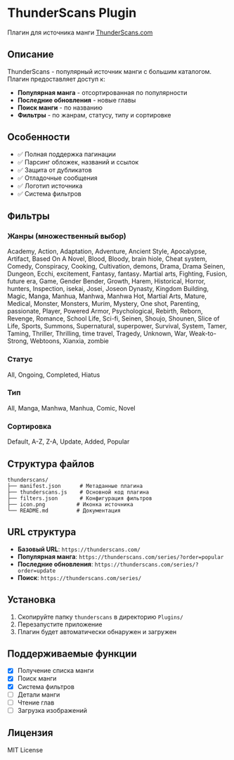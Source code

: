 # ThunderScans Plugin

Плагин для источника манги [ThunderScans.com](https://thunderscans.com/)

## Описание

ThunderScans - популярный источник манги с большим каталогом. Плагин предоставляет доступ к:

- **Популярная манга** - отсортированная по популярности
- **Последние обновления** - новые главы
- **Поиск манги** - по названию
- **Фильтры** - по жанрам, статусу, типу и сортировке

## Особенности

- ✅ Полная поддержка пагинации
- ✅ Парсинг обложек, названий и ссылок
- ✅ Защита от дубликатов
- ✅ Отладочные сообщения
- ✅ Логотип источника
- ✅ Система фильтров

## Фильтры

### Жанры (множественный выбор)
Academy, Action, Adaptation, Adventure, Ancient Style, Apocalypse, Artifact, Based On A Novel, Blood, Bloody, brain hiole, Cheat system, Comedy, Conspiracy, Cooking, Cultivation, demons, Drama, Drama Seinen, Dungeon, Ecchi, excitement, Fantasy, fantasy، Martial arts, Fighting, Fusion, future era, Game, Gender Bender, Growth, Harem, Historical, Horror, hunters, Inspection, isekai, Josei, Joseon Dynasty, Kingdom Building, Magic, Manga, Manhua, Manhwa, Manhwa Hot, Martial Arts, Mature, Medical, Monster, Monsters, Murim, Mystery, One shot, Parenting, passionate, Player, Powered Armor, Psychological, Rebirth, Reborn, Revenge, Romance, School Life, Sci-fi, Seinen, Shoujo, Shounen, Slice of Life, Sports, Summons, Supernatural, superpower, Survival, System, Tamer, Taming, Thriller, Thrilling, time travel, Tragedy, Unknown, War, Weak-to-Strong, Webtoons, Xianxia, zombie

### Статус
All, Ongoing, Completed, Hiatus

### Тип
All, Manga, Manhwa, Manhua, Comic, Novel

### Сортировка
Default, A-Z, Z-A, Update, Added, Popular

## Структура файлов

```
thunderscans/
├── manifest.json      # Метаданные плагина
├── thunderscans.js    # Основной код плагина
├── filters.json       # Конфигурация фильтров
├── icon.png          # Иконка источника
└── README.md         # Документация
```

## URL структура

- **Базовый URL**: `https://thunderscans.com/`
- **Популярная манга**: `https://thunderscans.com/series/?order=popular`
- **Последние обновления**: `https://thunderscans.com/series/?order=update`
- **Поиск**: `https://thunderscans.com/series/`

## Установка

1. Скопируйте папку `thunderscans` в директорию `Plugins/`
2. Перезапустите приложение
3. Плагин будет автоматически обнаружен и загружен

## Поддерживаемые функции

- [x] Получение списка манги
- [x] Поиск манги
- [x] Система фильтров
- [ ] Детали манги
- [ ] Чтение глав
- [ ] Загрузка изображений

## Лицензия

MIT License 
